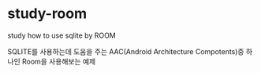 # study-room
study how to use sqlite by ROOM

SQLITE를 사용하는데 도움을 주는 AAC(Android Architecture Compotents)중 하나인 Room을 사용해보는 예제

